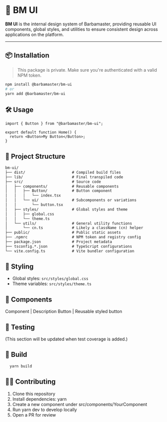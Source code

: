 # 🧱 BM UI

**BM UI** is the internal design system of Barbamaster, providing reusable UI components, global styles, and utilities to ensure consistent design across applications on the platform.

---

## 📦 Installation

> This package is private. Make sure you're authenticated with a valid NPM token.

```bash
npm install @barbamaster/bm-ui
# or
yarn add @barbamaster/bm-ui
```

## 🛠️ Usage

```tsx
import { Button } from "@barbamaster/bm-ui";

export default function Home() {
  return <Button>My Button</Button>;
}
```

## 📁 Project Structure

```txt
bm-ui/
├── dist/                     # Compiled build files
├── lib/                      # Final transpiled code
├── src/                      # Source code
│   ├── components/           # Reusable components
│   │   ├── Button/           # Button component
│   │   │   └── index.tsx
│   │   └── ui/               # Subcomponents or variations
│   │       └── button.tsx
│   ├── styles/               # Global styles and theme
│   │   ├── global.css
│   │   └── theme.ts
│   └── utils/                # General utility functions
│       └── cn.ts             # Likely a className (cn) helper
├── public/                   # Public static assets
├── .npmrc                    # NPM token and registry config
├── package.json              # Project metadata
├── tsconfig.*.json           # TypeScript configurations
└── vite.config.ts            # Vite bundler configuration
```

## 🎨 Styling

- Global styles: `src/styles/global.css`
- Theme variables: `src/styles/theme.ts`

## 🧩 Components

Component | Description
Button | Reusable styled button

## 🧪 Testing

(This section will be updated when test coverage is added.)

## 🚀 Build

```bash
  yarn build
```

## 👨‍💻 Contributing

1. Clone this repository
2. Install dependencies: yarn
3. Create a new component under src/components/YourComponent
4. Run yarn dev to develop locally
5. Open a PR for review
